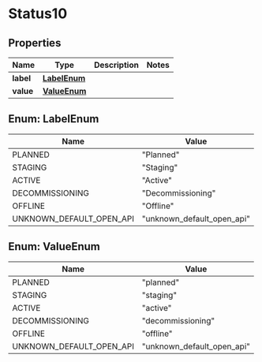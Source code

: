 

# Status10


## Properties

| Name | Type | Description | Notes |
|------------ | ------------- | ------------- | -------------|
|**label** | [**LabelEnum**](#LabelEnum) |  |  |
|**value** | [**ValueEnum**](#ValueEnum) |  |  |



## Enum: LabelEnum

| Name | Value |
|---- | -----|
| PLANNED | &quot;Planned&quot; |
| STAGING | &quot;Staging&quot; |
| ACTIVE | &quot;Active&quot; |
| DECOMMISSIONING | &quot;Decommissioning&quot; |
| OFFLINE | &quot;Offline&quot; |
| UNKNOWN_DEFAULT_OPEN_API | &quot;unknown_default_open_api&quot; |



## Enum: ValueEnum

| Name | Value |
|---- | -----|
| PLANNED | &quot;planned&quot; |
| STAGING | &quot;staging&quot; |
| ACTIVE | &quot;active&quot; |
| DECOMMISSIONING | &quot;decommissioning&quot; |
| OFFLINE | &quot;offline&quot; |
| UNKNOWN_DEFAULT_OPEN_API | &quot;unknown_default_open_api&quot; |



